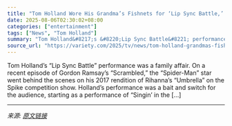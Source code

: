 ```yaml
---
title: "Tom Holland Wore His Grandma’s Fishnets for ‘Lip Sync Battle,’ Says Dad Warned Him Against the Performance: ‘Son, I Don’t Think That’s a Good Idea’"
date: 2025-08-06T02:30:02+08:00
categories: ["entertainment"]
tags: ["News", "Tom Holland"]
summary: "Tom Holland&#8217;s &#8220;Lip Sync Battle&#8221; performance was a family affair. On a recent episode of Gordon Ramsay&#8217;s &#8220;Scrambled,&#8221; the &#8220;Spider-Man&#8221; star went behind t"
source_url: "https://variety.com/2025/tv/news/tom-holland-grandmas-fishnets-lip-sync-battle-dad-umbrella-1236479599/"
---
```


Tom Holland&#8217;s &#8220;Lip Sync Battle&#8221; performance was a family affair. On a recent episode of Gordon Ramsay&#8217;s &#8220;Scrambled,&#8221; the &#8220;Spider-Man&#8221; star went behind the scenes on his 2017 rendition of Rihanna&#8217;s &#8220;Umbrella&#8221; on the Spike competition show. Holland&#8217;s performance was a bait and switch for the audience, starting as a performance of &#8220;Singin&#8217; in the [&#8230;]

---

*来源: [原文链接](https://variety.com/2025/tv/news/tom-holland-grandmas-fishnets-lip-sync-battle-dad-umbrella-1236479599/)*
